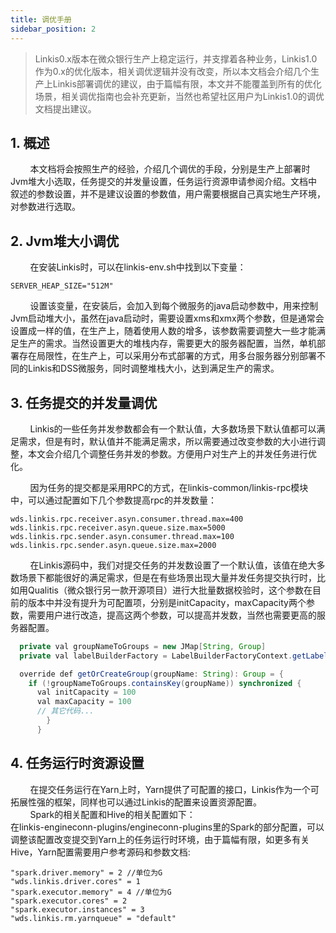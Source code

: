 ```yaml
---
title: 调优手册
sidebar_position: 2
---
```


> Linkis0.x版本在微众银行生产上稳定运行，并支撑着各种业务，Linkis1.0作为0.x的优化版本，相关调优逻辑并没有改变，所以本文档会介绍几个生产上Linkis部署调优的建议，由于篇幅有限，本文并不能覆盖到所有的优化场景，相关调优指南也会补充更新，当然也希望社区用户为Linkis1.0的调优文档提出建议。  

## 1. 概述

&nbsp;&nbsp;&nbsp;&nbsp;&nbsp;&nbsp;&nbsp;&nbsp;本文档将会按照生产的经验，介绍几个调优的手段，分别是生产上部署时Jvm堆大小选取，任务提交的并发量设置，任务运行资源申请参阅介绍。文档中叙述的参数设置，并不是建议设置的参数值，用户需要根据自己真实地生产环境，对参数进行选取。

## 2. Jvm堆大小调优

&nbsp;&nbsp;&nbsp;&nbsp;&nbsp;&nbsp;&nbsp;&nbsp;在安装Linkis时，可以在linkis-env.sh中找到以下变量：

```shell
SERVER_HEAP_SIZE="512M"
```

&nbsp;&nbsp;&nbsp;&nbsp;&nbsp;&nbsp;&nbsp;&nbsp;设置该变量，在安装后，会加入到每个微服务的java启动参数中，用来控制Jvm启动堆大小，虽然在java启动时，需要设置xms和xmx两个参数，但是通常会设置成一样的值，在生产上，随着使用人数的增多，该参数需要调整大一些才能满足生产的需求。当然设置更大的堆栈内存，需要更大的服务器配置，当然，单机部署存在局限性，在生产上，可以采用分布式部署的方式，用多台服务器分别部署不同的Linkis和DSS微服务，同时调整堆栈大小，达到满足生产的需求。

## 3. 任务提交的并发量调优

&nbsp;&nbsp;&nbsp;&nbsp;&nbsp;&nbsp;&nbsp;&nbsp;Linkis的一些任务并发参数都会有一个默认值，大多数场景下默认值都可以满足需求，但是有时，默认值并不能满足需求，所以需要通过改变参数的大小进行调整，本文会介绍几个调整任务并发的参数。方便用户对生产上的并发任务进行优化。

&nbsp;&nbsp;&nbsp;&nbsp;&nbsp;&nbsp;&nbsp;&nbsp;因为任务的提交都是采用RPC的方式，在linkis-common/linkis-rpc模块中，可以通过配置如下几个参数提高rpc的并发数量：

```shell
wds.linkis.rpc.receiver.asyn.consumer.thread.max=400
wds.linkis.rpc.receiver.asyn.queue.size.max=5000
wds.linkis.rpc.sender.asyn.consumer.thread.max=100
wds.linkis.rpc.sender.asyn.queue.size.max=2000
```

&nbsp;&nbsp;&nbsp;&nbsp;&nbsp;&nbsp;&nbsp;&nbsp;在Linkis源码中，我们对提交任务的并发数设置了一个默认值，该值在绝大多数场景下都能很好的满足需求，但是在有些场景出现大量并发任务提交执行时，比如用Qualitis（微众银行另一款开源项目）进行大批量数据校验时，这个参数在目前的版本中并没有提升为可配置项，分别是initCapacity，maxCapacity两个参数，需要用户进行改造，提高这两个参数，可以提高并发数，当然也需要更高的服务器配置。

```java
  private val groupNameToGroups = new JMap[String, Group]
  private val labelBuilderFactory = LabelBuilderFactoryContext.getLabelBuilderFactory

  override def getOrCreateGroup(groupName: String): Group = {
    if (!groupNameToGroups.containsKey(groupName)) synchronized {
      val initCapacity = 100
      val maxCapacity = 100
      // 其它代码...
        }
      }
```

## 4. 任务运行时资源设置

&nbsp;&nbsp;&nbsp;&nbsp;&nbsp;&nbsp;&nbsp;&nbsp;在提交任务运行在Yarn上时，Yarn提供了可配置的接口，Linkis作为一个可拓展性强的框架，同样也可以通过Linkis的配置来设置资源配置。  
&nbsp;&nbsp;&nbsp;&nbsp;&nbsp;&nbsp;&nbsp;&nbsp;Spark的相关配置和Hive的相关配置如下：  
在linkis-engineconn-plugins/engineconn-plugins里的Spark的部分配置，可以调整该配置改变提交到Yarn上的任务运行时环境，由于篇幅有限，如更多有关Hive，Yarn配置需要用户参考源码和参数文档:

```shell
"spark.driver.memory" = 2 //单位为G
"wds.linkis.driver.cores" = 1
"spark.executor.memory" = 4 //单位为G
"spark.executor.cores" = 2
"spark.executor.instances" = 3
"wds.linkis.rm.yarnqueue" = "default"
```
